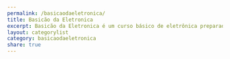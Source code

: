```yaml
---
permalink: /basicaodaeletronica/
title: Basicão da Eletronica
excerpt: Basicão da Eletronica é um curso básico de eletrônica preparado especialmente para quem vai trabalhar com microcontroladores, ensinando conceitos básicos como uso de resistores, capacitores, diodos, leds e transitores, além de transformadores, de forma simples e didatíca.
layout: categorylist
category: basicaodaeletronica
share: true 
--- 
```

